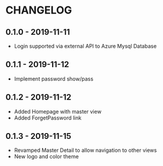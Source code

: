 ﻿# CHANGELOG

## 0.1.0 - 2019-11-11

- Login supported via external API to Azure Mysql Database

## 0.1.1 - 2019-11-12

- Implement password show/pass

## 0.1.2 - 2019-11-12

- Added Homepage with master view
- Added ForgetPassword link

## 0.1.3 - 2019-11-15

- Revamped Master Detail to allow navigation to other views
- New logo and color theme